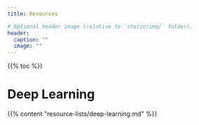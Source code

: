 ```yaml
---
title: Resources 

# Optional header image (relative to `static/img/` folder).
header:
  caption: ""
  image: ""
---
```


{{% toc %}}

# Deep Learning

{{% content "resource-lists/deep-learning.md" %}}
